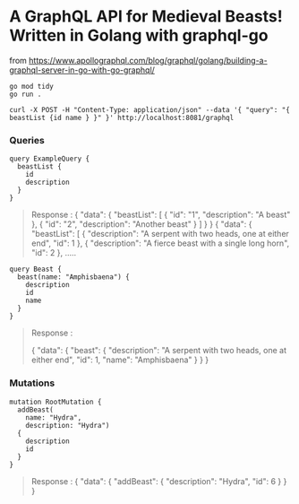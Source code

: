 # A GraphQL API for Medieval Beasts! Written in Golang with graphql-go

from 
https://www.apollographql.com/blog/graphql/golang/building-a-graphql-server-in-go-with-go-graphql/

```
go mod tidy 
go run .
```

```
curl -X POST -H "Content-Type: application/json" --data '{ "query": "{ beastList {id name } }" }' http://localhost:8081/graphql
````

### Queries

```
query ExampleQuery {
  beastList {
    id
    description
  }
}
```
>
>Response :
>{
  "data": {
    "beastList": [
      {
        "id": "1",
        "description": "A beast"
      },
      {
        "id": "2",
        "description": "Another beast"
      }
    ]
  }
}
{
  "data": {
    "beastList": [
      {
        "description": "A serpent with two heads, one at either end",
        "id": 1
      },
      {
        "description": "A fierce beast with a single long horn",
        "id": 2
      }, .....

```  
query Beast {
  beast(name: "Amphisbaena") {
    description
    id
    name
  }
}
```
>Response :
>
>{
  "data": {
    "beast": {
      "description": "A serpent with two heads, one at either end",
      "id": 1,
      "name": "Amphisbaena"
    }
  }
}

### Mutations

```
mutation RootMutation {
  addBeast(
    name: "Hydra",
    description: "Hydra") 
  {
    description
    id
  }
}
````
>Response :
>{
  "data": {
    "addBeast": {
      "description": "Hydra",
      "id": 6
    }
  }
}
